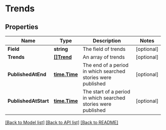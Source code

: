 # Trends

## Properties

Name | Type | Description | Notes
------------ | ------------- | ------------- | -------------
**Field** | **string** | The field of trends | [optional] 
**Trends** | [**[]Trend**](Trend.md) | An array of trends | [optional] 
**PublishedAtEnd** | [**time.Time**](time.Time.md) | The end of a period in which searched stories were published | [optional] 
**PublishedAtStart** | [**time.Time**](time.Time.md) | The start of a period in which searched stories were published | [optional] 

[[Back to Model list]](../README.md#documentation-for-models) [[Back to API list]](../README.md#documentation-for-api-endpoints) [[Back to README]](../README.md)


